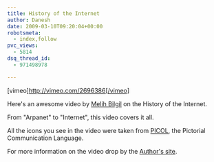 ```yaml
---
title: History of the Internet
author: Danesh
date: 2009-03-10T09:20:04+00:00
robotsmeta:
  - index,follow
pvc_views:
  - 5814
dsq_thread_id:
  - 971498978

---
```

[vimeo]http://vimeo.com/2696386[/vimeo]

Here's an awesome video by [Melih Bilgil][1] on the History of the Internet.

From "Arpanet" to "Internet", this video covers it all.

All the icons you see in the video were taken from [PICOL][2], the Pictorial Communication Language.

For more information on the video drop by the [Author's site][3].

 [1]: http://www.lonja.de/
 [2]: http://www.picol.org/
 [3]: http://www.lonja.de/motion/mo_history_internet.html